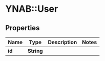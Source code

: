 # YNAB::User

## Properties

| Name | Type | Description | Notes |
| ---- | ---- | ----------- | ----- |
| **id** | **String** |  |  |

